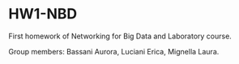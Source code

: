 # HW1-NBD
First homework of Networking for Big Data and Laboratory course.

Group members: Bassani Aurora, Luciani Erica, Mignella Laura.
